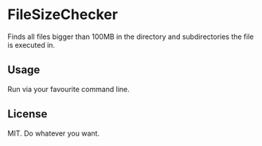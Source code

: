 # FileSizeChecker
Finds all files bigger than 100MB in the directory and subdirectories the file is executed in.

## Usage
Run via your favourite command line. 

## License
MIT. Do whatever you want.
